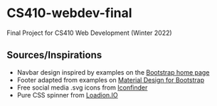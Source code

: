 # CS410-webdev-final
Final Project for CS410 Web Development (Winter 2022)

## Sources/Inspirations
* Navbar design inspired by examples on the [Bootstrap home page](https://getbootstrap.com/)
* Footer adapted from examples on [Material Design for Bootstrap](https://mdbootstrap.com/docs/standard/navigation/footer/)
* Free social media .svg icons from [Iconfinder](https://iconfinder.com)
* Pure CSS spinner from [Loadion.IO](https://loading.io/css/)
